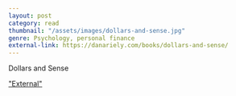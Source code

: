 ```yaml
---
layout: post
category: read
thumbnail: "/assets/images/dollars-and-sense.jpg"
genre: Psychology, personal finance
external-link: https://danariely.com/books/dollars-and-sense/
---
```

Dollars and Sense

["External"](https://danariely.com/books/dollars-and-sense/)